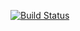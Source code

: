[![Build Status](https://travis-ci.org/GhCristea/kmeans.svg?branch=master)](https://travis-ci.org/GhCristea/kmeans)
